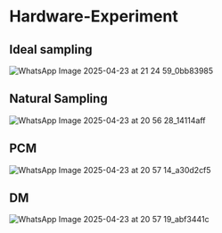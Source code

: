 # Hardware-Experiment
## Ideal sampling
![WhatsApp Image 2025-04-23 at 21 24 59_0bb83985](https://github.com/user-attachments/assets/2d4da0ee-781c-45a0-960b-79497bd23807)
## Natural Sampling
![WhatsApp Image 2025-04-23 at 20 56 28_14114aff](https://github.com/user-attachments/assets/e13b0064-a5bc-483d-9c1b-a3d5a081c0ae)
## PCM
![WhatsApp Image 2025-04-23 at 20 57 14_a30d2cf5](https://github.com/user-attachments/assets/7e6b66e9-9164-4913-b589-2984fb1fee38)
## DM
![WhatsApp Image 2025-04-23 at 20 57 19_abf3441c](https://github.com/user-attachments/assets/e1edd6a6-7c9d-46a8-86c3-65d50db64baf)


